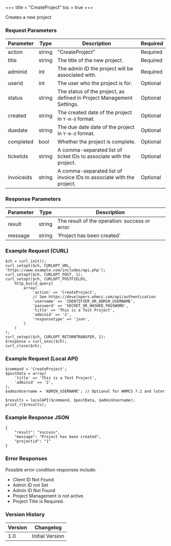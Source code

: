 +++
title = "CreateProject"
toc = true
+++

Creates a new project

### Request Parameters

| Parameter | Type | Description | Required |
| --------- | ---- | ----------- | -------- |
| action | string | "CreateProject" | Required |
| title | string | The title of the new project. | Required |
| adminid | int | The admin ID the project will be associated with. | Required |
| userid | int | The user who the project is for. | Optional |
| status | string | The status of the project, as defined in Project Management Settings. | Optional |
| created | string | The created date of the project in `Y-m-d` format. | Optional |
| duedate | string | The due date date of the project in `Y-m-d` format. | Optional |
| completed | bool | Whether the project is complete. | Optional |
| ticketids | string | A comma-separated list of ticket IDs to associate with the project. | Optional |
| invoiceids | string | A comma-separated list of invoice IDs to associate with the project. | Optional |

### Response Parameters

| Parameter | Type | Description |
| --------- | ---- | ----------- |
| result | string | The result of the operation: success or error |
| message | string | 'Project has been created' |


### Example Request (CURL)

```
$ch = curl_init();
curl_setopt($ch, CURLOPT_URL, 'https://www.example.com/includes/api.php');
curl_setopt($ch, CURLOPT_POST, 1);
curl_setopt($ch, CURLOPT_POSTFIELDS,
    http_build_query(
        array(
            'action' => 'CreateProject',
            // See https://developers.whmcs.com/api/authentication
            'username' => 'IDENTIFIER_OR_ADMIN_USERNAME',
            'password' => 'SECRET_OR_HASHED_PASSWORD',
            'title' => 'This is a Test Project',
            'adminid' => '2',
            'responsetype' => 'json',
        )
    )
);
curl_setopt($ch, CURLOPT_RETURNTRANSFER, 1);
$response = curl_exec($ch);
curl_close($ch);
```


### Example Request (Local API)

```
$command = 'CreateProject';
$postData = array(
    'title' => 'This is a Test Project',
    'adminid' => '2',
);
$adminUsername = 'ADMIN_USERNAME'; // Optional for WHMCS 7.2 and later

$results = localAPI($command, $postData, $adminUsername);
print_r($results);
```


### Example Response JSON

```
{
    "result": "success",
    "message": "Project has been created",
    "projectid": "1"
}
```


### Error Responses

Possible error condition responses include:

* Client ID Not Found
* Admin ID not Set
* Admin ID Not Found
* Project Management is not active.
* Project Title is Required.


### Version History

| Version | Changelog |
| ------- | --------- |
| 1.0 | Initial Version |
